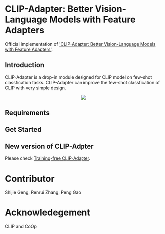# CLIP-Adapter: Better Vision-Language Models with Feature Adapters
Official implementation of ['CLIP-Adapter: Better Vision-Language Models with Feature Adapters'](https://arxiv.org/pdf/2110.04544.pdf).

## Introduction
CLIP-Adapter is a drop-in module designed for CLIP model on few-shot classfication tasks. CLIP-Adapter can improve the few-shot classfication of CLIP with very simple design.
<div align="center">
  <img src="pipeline.jpg"/>
</div>

## Requirements
## Get Started

## New version of CLIP-Adpter
Please check [Training-free CLIP-Adapter](https://github.com/gaopengcuhk/Tip-Adapter).

# Contributor
Shijie Geng, Renrui Zhang, Peng Gao

# Acknowledegement
CLIP and CoOp
